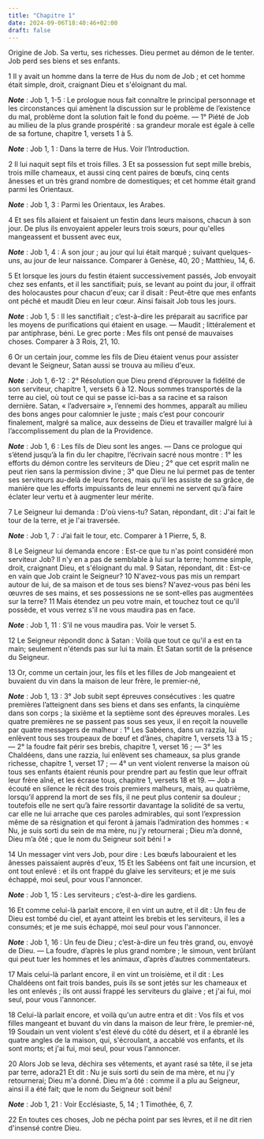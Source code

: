 ```yaml
---
title: "Chapitre 1"
date: 2024-09-06T18:40:46+02:00
draft: false
---
```



Origine de Job.
Sa vertu, ses richesses.
Dieu permet au démon de le tenter.
Job perd ses biens et ses enfants.


1 Il y avait un homme dans la terre de Hus du nom de Job ; et cet homme était simple, droit, craignant Dieu et s'éloignant du mal.

***Note*** :  Job 1, 1-5 : Le prologue nous fait connaître le principal personnage et les circonstances qui amènent la discussion sur le problème de l’existence du mal, problème dont la solution fait le fond du poème. ― 1° Piété de Job au milieu de la plus grande prospérité : sa grandeur morale est égale à celle de sa fortune, chapitre 1, versets 1 à 5.

***Note*** :  Job 1, 1 : Dans la terre de Hus. Voir l’Introduction.

2 Il lui naquit sept fils et trois filles. 3 Et sa possession fut sept mille brebis, trois mille chameaux, et aussi cinq cent paires de bœufs, cinq cents ânesses et un très grand nombre de domestiques; et cet homme était grand parmi les Orientaux.

***Note*** :  Job 1, 3 : Parmi les Orientaux, les Arabes.


4 Et ses fils allaient et faisaient un festin dans leurs maisons, chacun à son jour. De plus ils envoyaient appeler leurs trois sœurs, pour qu'elles mangeassent et bussent avec eux,

***Note*** :  Job 1, 4 : A son jour ; au jour qui lui était marqué ; suivant quelques-uns, au jour de leur naissance. Comparer à Genèse, 40, 20 ; Matthieu, 14, 6.

5 Et lorsque les jours du festin étaient successivement passés, Job envoyait chez ses enfants, et il les sanctifiait; puis, se levant au point du jour, il offrait des holocaustes pour chacun d'eux; car il disait : Peut-être que mes enfants ont péché et maudit Dieu en leur cœur. Ainsi faisait Job tous les jours.

***Note*** :  Job 1, 5 : Il les sanctifiait ; c’est-à-dire les préparait au sacrifice par les moyens de purifications qui étaient en usage. ― Maudit ; littéralement et par antiphrase, béni. Le grec porte : Mes fils ont pensé de mauvaises choses. Comparer à 3 Rois, 21, 10.


6 Or un certain jour, comme les fils de Dieu étaient venus pour assister devant le Seigneur, Satan aussi se trouva au milieu d'eux.

***Note*** :  Job 1, 6-12 : 2° Résolution que Dieu prend d’éprouver la fidélité de son serviteur, chapitre 1, versets 6 à 12. Nous sommes transportés de la terre au ciel, où tout ce qui se passe ici-bas a sa racine et sa raison dernière. Satan, « l’adversaire », l’ennemi des hommes, apparaît au milieu des bons anges pour calomnier le juste ; mais c’est pour concourir finalement, malgré sa malice, aux desseins de Dieu et travailler malgré lui à l’accomplissement du plan de la Providence.

***Note*** :  Job 1, 6 : Les fils de Dieu sont les anges. ― Dans ce prologue qui s’étend jusqu’à la fin du Ier chapitre, l’écrivain sacré nous montre : 1° les efforts du démon contre les serviteurs de Dieu ; 2° que cet esprit malin ne peut rien sans la permission divine ; 3° que Dieu ne lui permet pas de tenter ses serviteurs au-delà de leurs forces, mais qu’il les assiste de sa grâce, de manière que les efforts impuissants de leur ennemi ne servent qu’à faire éclater leur vertu et à augmenter leur mérite.

7 Le Seigneur lui demanda : D'où viens-tu? Satan, répondant, dit : J'ai fait le tour de la terre, et je l'ai traversée.

***Note*** :  Job 1, 7 : J’ai fait le tour, etc. Comparer à 1 Pierre, 5, 8.

8 Le Seigneur lui demanda encore : Est-ce que tu n'as point considéré mon serviteur Job? Il n'y en a pas de semblable à lui sur la terre; homme simple, droit, craignant Dieu, et s'éloignant du mal. 9 Satan, répondant, dit : Est-ce en vain que Job craint le Seigneur? 10 N'avez-vous pas mis un rempart autour de lui, de sa maison et de tous ses biens? N'avez-vous pas béni les œuvres de ses mains, et ses possessions ne se sont-elles pas augmentées sur la terre? 11 Mais étendez un peu votre main, et touchez tout ce qu'il possède, et vous verrez s'il ne vous maudira pas en face.

***Note*** :  Job 1, 11 : S’il ne vous maudira pas. Voir le verset 5.

12 Le Seigneur répondit donc à Satan : Voilà que tout ce qu'il a est en ta main; seulement n'étends pas sur lui ta main. Et Satan sortit de la présence du Seigneur.


13 Or, comme un certain jour, les fils et les filles de Job mangeaient et buvaient du vin dans la maison de leur frère, le premier-né,

***Note*** :  Job 1, 13 : 3° Job subit sept épreuves consécutives : les quatre premières l’atteignent dans ses biens et dans ses enfants, la cinquième dans son corps ; la sixième et la septième sont des épreuves morales. Les quatre premières ne se passent pas sous ses yeux, il en reçoit la nouvelle par quatre messagers de malheur : 1° Les Sabéens, dans un razzia, lui enlèvent tous ses troupeaux de bœuf et d’ânes, chapitre 1, versets 13 à 15 ; ― 2° la foudre fait périr ses brebis, chapitre 1, verset 16 ; ― 3° les Chaldéens, dans une razzia, lui enlèvent ses chameaux, sa plus grande richesse, chapitre 1, verset 17 ; ― 4° un vent violent renverse la maison où tous ses enfants étaient réunis pour prendre part au festin que leur offrait leur frère aîné, et les écrase tous, chapitre 1, versets 18 et 19. ― Job a écouté en silence le récit des trois premiers malheurs, mais, au quatrième, lorsqu’il apprend la mort de ses fils, il ne peut plus contenir sa douleur ; toutefois elle ne sert qu’à faire ressortir davantage la
solidité de sa vertu, car elle ne lui arrache que ces paroles admirables, qui sont l’expression même de sa résignation et qui feront à jamais l’admiration des hommes : « Nu, je suis sorti du sein de ma mère, nu j’y retournerai ; Dieu m’a donné, Dieu m’a ôté ; que le nom du Seigneur soit béni ! »

14 Un messager vint vers Job, pour dire : Les bœufs labouraient et les ânesses paissaient auprès d'eux, 15 Et les Sabéens ont fait une incursion, et ont tout enlevé : et ils ont frappé du glaive les serviteurs; et je me suis échappé, moi seul, pour vous l'annoncer.

***Note*** :  Job 1, 15 : Les serviteurs ; c’est-à-dire les gardiens.


16 Et comme celui-là parlait encore, il en vint un autre, et il dit : Un feu de Dieu est tombé du ciel, et ayant atteint les brebis et les serviteurs, il les a consumés; et je me suis échappé, moi seul pour vous l'annoncer.

***Note*** :  Job 1, 16 : Un feu de Dieu ; c’est-à-dire un feu très grand, ou, envoyé de Dieu. ― La foudre, d’après le plus grand nombre ; le simoun, vent brûlant qui peut tuer les hommes et les animaux, d’après d’autres commentateurs.


17 Mais celui-là parlant encore, il en vint un troisième, et il dit : Les Chaldéens ont fait trois bandes, puis ils se sont jetés sur les chameaux et les ont enlevés ; ils ont aussi frappé les serviteurs du glaive ; et j'ai fui, moi seul, pour vous l'annoncer.


18 Celui-là parlait encore, et voilà qu'un autre entra et dit : Vos fils et vos filles mangeant et buvant du vin dans la maison de leur frère, le premier-né, 19 Soudain un vent violent s'est élevé du côté du désert, et il a ébranlé les quatre angles de la maison, qui, s'écroulant, a accablé vos enfants, et ils sont morts; et j'ai fui, moi seul, pour vous l'annoncer.


20 Alors Job se leva, déchira ses vêtements, et ayant rasé sa tête, il se jeta par terre, adora21 Et dit : Nu je suis sorti du sein de ma mère, et nu j'y retournerai; Dieu m'a donné. Dieu m'a ôté : comme il a plu au Seigneur, ainsi il a été fait; que le nom du Seigneur soit béni!

***Note*** :  Job 1, 21 : Voir Ecclésiaste, 5, 14 ; 1 Timothée, 6, 7.


22 En toutes ces choses, Job ne pécha point par ses lèvres, et il ne dit rien d'insensé contre Dieu.

